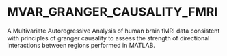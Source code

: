 # MVAR_GRANGER_CAUSALITY_FMRI
A Multivariate Autoregressive Analysis of human brain fMRI data consistent with principles of granger causality to assess the strength of directional interactions between regions performed in MATLAB. 
